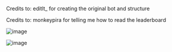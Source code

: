Credits to: editlt_ for creating the original bot and structure

Credits to: monkeypira for telling me how to read the leaderboard

![image](https://github.com/user-attachments/assets/70a2e5e6-4683-4f1d-9f4f-99059153fe4e)

![image](https://github.com/user-attachments/assets/d4e0a88c-e6a6-46cf-855d-0c848086edb6)

